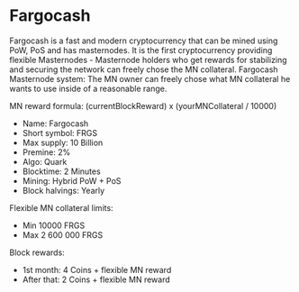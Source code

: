 # Fargocash
Fargocash is a fast and modern cryptocurrency that can be mined using PoW, PoS and has masternodes. It is the first cryptocurrency providing flexible Masternodes - Masternode holders who get rewards for stabilizing and securing the network can freely chose the MN collateral. Fargocash Masternode system: The MN owner can freely chose what MN collateral he wants to use inside of a reasonable range.

MN reward formula: (currentBlockReward) x (yourMNCollateral / 10000)

* Name: Fargocash 
* Short symbol: FRGS 
* Max supply: 10 Billion 
* Premine: 2%
* Algo: Quark 
* Blocktime: 2 Minutes
* Mining: Hybrid PoW + PoS 
* Block halvings: Yearly

Flexible MN collateral limits:
* Min 10000 FRGS
* Max 2 600 000 FRGS 

Block rewards:

* 1st month: 4 Coins + flexible MN reward
* After that: 2 Coins + flexible MN reward 